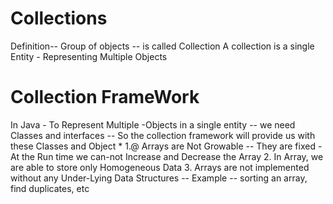 # Collections
Definition-- Group of objects -- is called Collection
A collection is a single Entity - Representing Multiple Objects
# Collection FrameWork
In Java - To Represent Multiple -Objects in a single entity -- we need Classes and interfaces -- So the collection framework will provide us with these Classes and Object
        *  1.@ Arrays are  Not Growable -- They are fixed - At the Run time we can-not Increase and Decrease the Array
          2. In Array, we are able to store only Homogeneous Data
          3. Arrays are not implemented without any Under-Lying  Data Structures -- Example -- sorting an array, find duplicates, etc
